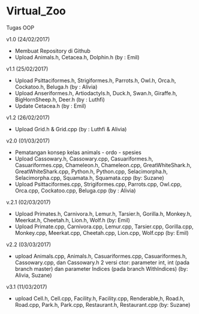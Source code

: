 # Virtual_Zoo
Tugas OOP

v1.0 (24/02/2017)
- Membuat Repository di Github
- Upload Animals.h, Cetacea.h, Dolphin.h (by : Emil)

v1.1 (25/02/2017)
- Upload Psittaciformes.h, Strigiformes.h, Parrots.h, Owl.h, Orca.h, Cockatoo.h, Beluga.h (by : Alivia)
- Upload Anseriformes.h, Artiodactyls.h, Duck.h, Swan.h, Giraffe.h, BigHornSheep.h, Deer.h (by : Luthfi)
- Update Cetacea.h (by : Emil)

v1.2 (26/02/2017)
- Upload Grid.h & Grid.cpp (by : Luthfi & Alivia)

v2.0 (01/03/2017)
- Pematangan konsep kelas animals - ordo - spesies
- Upload Cassowary.h, Cassowary.cpp, Casuariformes.h, Casuariformes.cpp, Chameleon.h, Chameleon.cpp, GreatWhiteShark.h, GreatWhiteShark.cpp, Python.h, Python.cpp, Selacimorpha.h, Selacimorpha.cpp, Squamata.h, Squamata.cpp (by: Suzane)
- Upload Psittaciformes.cpp, Strigiformes.cpp, Parrots.cpp, Owl.cpp, Orca.cpp, Cockatoo.cpp, Beluga.cpp (by : Alivia)

v.2.1 (02/03/2017)
- Upload Primates.h, Carnivora.h, Lemur.h, Tarsier.h, Gorilla.h, Monkey.h, Meerkat.h, Cheetah.h, Lion.h, Wolf.h (by: Emil)
- Upload Primate.cpp, Carnivora.cpp, Lemur.cpp, Tarsier.cpp, Gorilla.cpp, Monkey.cpp, Meerkat.cpp, Cheetah.cpp, Lion.cpp, Wolf.cpp (by: Emil)

v2.2 (03/03/2017)
- upload Animals.cpp, Animals.h, Casuariformes.cpp, Casuariformes.h, Cassowary.cpp, dan Cassowary.h 2 versi ctor: parameter int, int (pada branch master) dan parameter Indices (pada branch WithIndices) (by: Alivia, Suzane)

v3.1 (11/03/2017)
- upload Cell.h, Cell.cpp, Facility.h, Facility.cpp, Renderable,h, Road.h, Road.cpp, Park.h, Park.cpp, Restaurant.h, Restaurant.cpp (by: Suzane)

